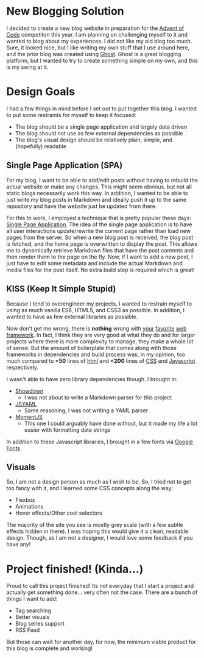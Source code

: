 # New Blogging Solution

I decided to create a new blog website in preparation for the [Advent of
Code](https://adventofcode.com/) competiton this year. I am planning on
challenging myself to it and wanted to blog about my experiences. I did not like
my old blog too much. Sure, it looked nice, but I like writing my own stuff that
I use around here, and the prior blog was created using
[Ghost](https://ghost.org/). Ghost is a great blogging platform, but I wanted to
try to create something simple on my own, and this is my swing at it.

# Design Goals

I had a few things in mind before I set out to put together this blog. I wanted
to put some restraints for myself to keep it focused:

- The blog should be a single page application and largely data driven
- The blog should not use as few external dependencies as possible
- The blog's visual design should be relatively plain, simple, and (hopefully)
  readable

## Single Page Application (SPA)

For my blog, I want to be able to add/edit posts without having to rebuild the
actual website or make any changes. This might seem obvious, but not all
static blogs necessarily work this way. In addition, I wanted to be able to just
write my blog posts in Markdown and ideally push it up to the same repository
and have the website just be updated from there.

For this to work, I employed a technique that is pretty popular these days:
[Single Page
Application](https://en.wikipedia.org/wiki/Single-page_application).
The idea of the single page application is to have all user interactions
update/rewrite the current page rather than load new pages from the server. So
when a new blog post is received, the blog post is fetched, and the home page is
overwritten to display the post. This allows me to dynamically retrieve Markdown
files that have the post contents and then render them to the page on the fly.
Now, if I want to add a new post, I just have to edit some metadata and include
the actual Markdown and media files for the post itself. No extra build step is
required which is great!

## KISS (Keep It Simple Stupid)

Because I tend to overengineer my projects, I wanted to restrain myself to using
as much vanilla ES6, HTML5, and CSS3 as possible. In addition, I wanted to have
as few external libraries as possible.

Now don't get me wrong, there is **nothing** wrong with [your](https://vuejs.org/)
[favorite](https://reactjs.org/) [web](https://angularjs.org/)
[framework](https://emberjs.com/). In fact, I think they are very good at what
they do and for larger projects where there is more complexity to manage, they
make a whole lot of sense.  But the amount of boilerplate that comes along with
those frameworks in dependencies and build process was, in my opinion, too much
compared to **<50** lines of [html]() and **<200** lines of [CSS]() and [Javascript]()
respectively.

I wasn't able to have zero library dependencies though. I brought in:

- [Showdown](https://github.com/showdownjs/showdown)
  - I was not about to write a Markdown parser for this project
- [JSYAML](https://www.npmjs.com/package/js-yaml)
  - Same reasoning, I was not writing a YAML parser
- [MomentJS](https://momentjs.com/)
  - This one I could arguably have done without, but it made my life a lot
    easier with formatting date strings

In addition to these Javascript libraries, I brought in a few fonts via [Google
Fonts](https://fonts.google.com/)

## Visuals

So, I am not a design person as much as I wish to be. So, I tried not to get too
fancy with it, and I learned some CSS concepts along the way:

- Flexbox
- Animations
- Hover effects/Other cool selectors

The majority of the site you see is mostly grey scale (with a few subtle effects
hidden in there). I was hoping this would give it a clean, readable design.
Though, as I am not a designer, I would love some feedback if you have any!

# Project finished! (Kinda...)

Proud to call this project finished! Its not everyday that I start a project and
actually get something done... very often not the case. There are a bunch of
things I want to add:

- Tag searching
- Better visuals
- Blog series support
- RSS Feed

But those can wait for another day, for now, the minimum viable product for this
blog is complete and working!

